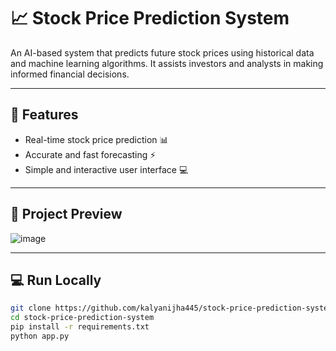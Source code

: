# 📈 Stock Price Prediction System

An AI-based system that predicts future stock prices using historical data and machine learning algorithms. It assists investors and analysts in making informed financial decisions.

---

## 🚀 Features
- Real-time stock price prediction 📊
- Accurate and fast forecasting ⚡
- Simple and interactive user interface 💻

---

## 📸 Project Preview
![image](https://github.com/user-attachments/assets/b69a4b2b-1922-4ccd-9df5-106439097ee4)

---

## 💻 Run Locally
```bash
git clone https://github.com/kalyanijha445/stock-price-prediction-system.git
cd stock-price-prediction-system
pip install -r requirements.txt
python app.py
```
